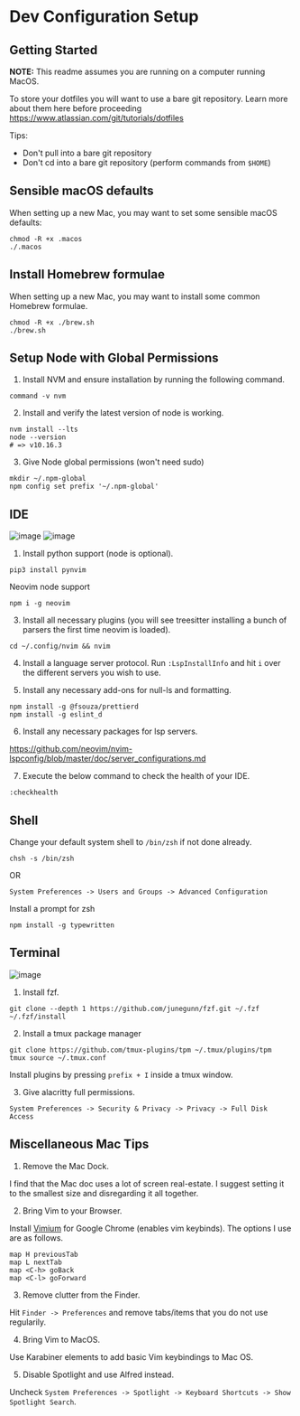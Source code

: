 # Dev Configuration Setup

## Getting Started

**NOTE:** This readme assumes you are running on a computer running MacOS.

To store your dotfiles you will want to use a bare git repository.
Learn more about them here before proceeding https://www.atlassian.com/git/tutorials/dotfiles

Tips:

- Don't pull into a bare git repository
- Don't cd into a bare git repository (perform commands from `$HOME`)

## Sensible macOS defaults

When setting up a new Mac, you may want to set some sensible macOS defaults:

```
chmod -R +x .macos
./.macos
```

## Install Homebrew formulae

When setting up a new Mac, you may want to install some common Homebrew formulae.

```
chmod -R +x ./brew.sh
./brew.sh
```

## Setup Node with Global Permissions

1. Install NVM and ensure installation by running the following command.

```
command -v nvm
```

2. Install and verify the latest version of node is working.

```
nvm install --lts
node --version
# => v10.16.3
```

3. Give Node global permissions (won't need sudo)

```
mkdir ~/.npm-global
npm config set prefix '~/.npm-global'
```

## IDE

![image](https://user-images.githubusercontent.com/35639417/147967100-96f9dd12-26f3-4e13-9d40-e05f9a174e66.png)
![image](https://user-images.githubusercontent.com/35639417/147967067-f6d91fe5-7668-4227-a54b-a498630a833d.png)

1. Install python support (node is optional).

```
pip3 install pynvim
```

Neovim node support

```
npm i -g neovim
```

3. Install all necessary plugins (you will see treesitter installing a bunch of parsers the first time neovim is loaded).

```
cd ~/.config/nvim && nvim
```

4. Install a language server protocol. Run `:LspInstallInfo` and hit `i` over the different servers you wish to use.

5. Install any necessary add-ons for null-ls and formatting.

```
npm install -g @fsouza/prettierd
npm install -g eslint_d
```

6. Install any necessary packages for lsp servers.

https://github.com/neovim/nvim-lspconfig/blob/master/doc/server_configurations.md

7. Execute the below command to check the health of your IDE.

```
:checkhealth
```

## Shell

Change your default system shell to `/bin/zsh` if not done already.

```
chsh -s /bin/zsh
```

OR

```
System Preferences -> Users and Groups -> Advanced Configuration
```

Install a prompt for zsh

```
npm install -g typewritten
```

## Terminal

![image](https://user-images.githubusercontent.com/35639417/147966952-61a57bf9-0304-4bd6-a300-ea688171631b.png)

1. Install fzf.

```
git clone --depth 1 https://github.com/junegunn/fzf.git ~/.fzf
~/.fzf/install
```

2. Install a tmux package manager

```
git clone https://github.com/tmux-plugins/tpm ~/.tmux/plugins/tpm
tmux source ~/.tmux.conf
```

Install plugins by pressing `prefix + I` inside a tmux window.

3. Give alacritty full permissions.

```
System Preferences -> Security & Privacy -> Privacy -> Full Disk Access
```

## Miscellaneous Mac Tips

1. Remove the Mac Dock.

I find that the Mac doc uses a lot of screen real-estate. I suggest setting it to the smallest size and disregarding it all together.

2. Bring Vim to your Browser.

Install [Vimium](https://chrome.google.com/webstore/detail/vimium/dbepggeogbaibhgnhhndojpepiihcmeb?hl=en) for Google Chrome (enables vim keybinds). The options I use are as follows.

```
map H previousTab
map L nextTab
map <C-h> goBack
map <C-l> goForward
```

3. Remove clutter from the Finder.

Hit `Finder -> Preferences` and remove tabs/items that you do not use regularily.

4. Bring Vim to MacOS.

Use Karabiner elements to add basic Vim keybindings to Mac OS.

5. Disable Spotlight and use Alfred instead.

Uncheck `System Preferences -> Spotlight -> Keyboard Shortcuts -> Show Spotlight Search`.

